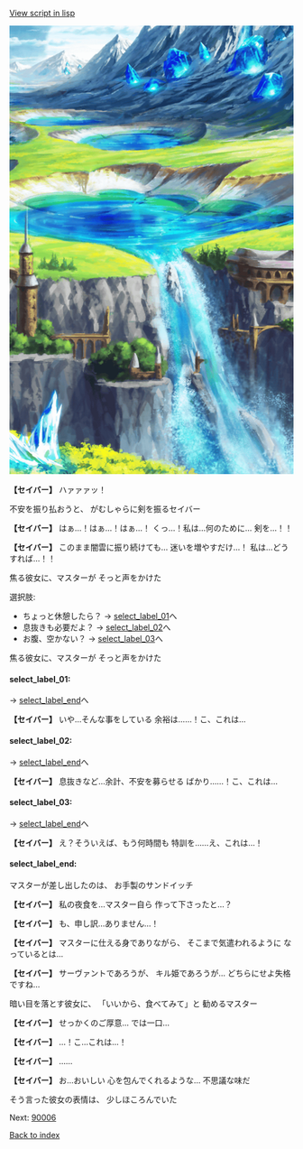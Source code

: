 [View script in lisp](../scripts/10242102.txt)

![highland.png](../images/backgrounds/highland.png)

**【セイバー】**
ハァァァッ！

不安を振り払おうと、
がむしゃらに剣を振るセイバー

**【セイバー】**
はぁ…！はぁ…！はぁ…！
くっ…！私は…何のために…
剣を…！！

**【セイバー】**
このまま闇雲に振り続けても…
迷いを増やすだけ…！
私は…どうすれば…！！

焦る彼女に、マスターが
そっと声をかけた

選択肢:
- ちょっと休憩したら？ → [select_label_01](#select_label_01)へ
- 息抜きも必要だよ？ → [select_label_02](#select_label_02)へ
- お腹、空かない？ → [select_label_03](#select_label_03)へ

焦る彼女に、マスターが
そっと声をかけた

#### select_label_01:
 → [select_label_end](#select_label_end)へ

**【セイバー】**
いや…そんな事をしている
余裕は……！こ、これは…

#### select_label_02:
 → [select_label_end](#select_label_end)へ

**【セイバー】**
息抜きなど…余計、不安を募らせる
ばかり……！こ、これは…

#### select_label_03:
 → [select_label_end](#select_label_end)へ

**【セイバー】**
え？そういえば、もう何時間も
特訓を……え、これは…！

#### select_label_end:

マスターが差し出したのは、
お手製のサンドイッチ

**【セイバー】**
私の夜食を…マスター自ら
作って下さったと…？

**【セイバー】**
も、申し訳…ありません…！

**【セイバー】**
マスターに仕える身でありながら、
そこまで気遣われるように
なっているとは…

**【セイバー】**
サーヴァントであろうが、
キル姫であろうが…
どちらにせよ失格ですね…

暗い目を落とす彼女に、
「いいから、食べてみて」と
勧めるマスター

**【セイバー】**
せっかくのご厚意…
では一口…

**【セイバー】**
…！こ…これは…！

**【セイバー】**
……

**【セイバー】**
お…おいしい
心を包んでくれるような…
不思議な味だ

そう言った彼女の表情は、
少しほころんでいた

Next: [90006](90006.md)

[Back to index](index.md)
